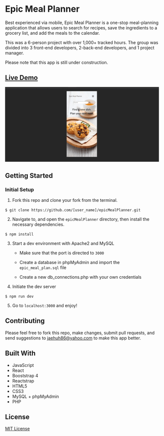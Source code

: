 # Epic Meal Planner

Best experienced via mobile, Epic Meal Planner is a one-stop meal-planning application that allows users to search for recipes, save the ingredients to a grocery list, and add the meals to the calendar.

This was a 6-person project with over 1,000+ tracked hours. 
The group was divided into 3 front-end developers, 2-back-end developers, and 1 project manager.

Please note that this app is still under construction.

## [Live Demo](https://http://epicmealplanner.jaehuh.network//)
![readMeGif](./server/public/image/readMe.gif)


## Getting Started

### Initial Setup

1. Fork this repo and clone your fork from the terminal.   

```$ git clone https://github.com/[user_name]/epicMealPlanner.git```

2. Navigate to, and open the `epicMealPlanner` directory, then install the necessary dependencies. 

``` $ npm install ```

3. Start a dev environment with Apache2 and MySQL
   * Make sure that the port is directed to ```3000```

   * Create a database in phpMyAdmin and import the `epic_meal_plan.sql` file

   * Create a new db_connections.php with your own credentials

4. Initiate the dev server 

``` $ npm run dev ```

5. Go to `localhost:3000` and enjoy!

## Contributing

Please feel free to fork this repo, make changes, submit pull requests, and send suggestions to jaehuh86@yahoo.com to make this app better.

## Built With

* JavaScript
* React
* Booststrap 4
* Reactstrap
* HTML5
* CSS3
* MySQL + phpMyAdmin
* PHP

## License
[MIT License](https://opensource.org/licenses/mit-license.php)
